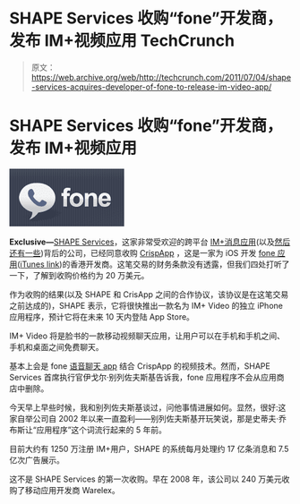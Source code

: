 # SHAPE Services 收购“fone”开发商，发布 IM+视频应用 TechCrunch

> 原文：<https://web.archive.org/web/http://techcrunch.com/2011/07/04/shape-services-acquires-developer-of-fone-to-release-im-video-app/>

# SHAPE Services 收购“fone”开发商，发布 IM+视频应用

![](img/31568202183698c5022fbcc184ee0b37.png)

**Exclusive—**[SHAPE Services](https://web.archive.org/web/20230204175827/http://www.crunchbase.com/company/shape-services)，这家非常受欢迎的跨平台 [IM+消息应用](https://web.archive.org/web/20230204175827/http://www.shapeservices.com/en/products/details.php?product=im&platform=none)(以及[然后还有一些](https://web.archive.org/web/20230204175827/http://www.shapeservices.com/en/products/apps.php?platform=none))背后的公司，已经同意收购 [CrispApp](https://web.archive.org/web/20230204175827/http://www.crunchbase.com/company/crispapp) ，这是一家为 iOS 开发 [fone 应用](https://web.archive.org/web/20230204175827/http://www.crispapp.com/)([iTunes link](https://web.archive.org/web/20230204175827/http://itunes.apple.com/us/app/fone/id424573755?mt=8))的香港开发商。这笔交易的财务条款没有透露，但我们四处打听了一下，了解到收购价格约为 20 万美元。

作为收购的结果(以及 SHAPE 和 CrisApp 之间的合作协议，该协议是在这笔交易之前达成的)，SHAPE 表示，它将很快推出一款名为 IM+ Video 的独立 iPhone 应用程序，预计它将在未来 10 天内登陆 App Store。

IM+ Video 将是脸书的一款移动视频聊天应用，让用户可以在手机和手机之间、手机和桌面之间免费聊天。

基本上会是 fone [语音聊天 app](https://web.archive.org/web/20230204175827/http://thenextweb.com/apps/2011/02/18/facebook-messenger-offer-free-voip-calls-and-chats-on-your-iphone-and-ipod-touch/) 结合 CrispApp 的视频技术。然而，SHAPE Services 首席执行官伊戈尔·别列佐夫斯基告诉我，fone 应用程序不会从应用商店中删除。

今天早上早些时候，我和别列佐夫斯基谈过，问他事情进展如何。显然，很好:这家自举公司自 2002 年以来一直盈利——别列佐夫斯基开玩笑说，那是史蒂夫·乔布斯让“应用程序”这个词流行起来的 5 年前。

目前大约有 1250 万注册 IM+用户，SHAPE 的系统每月处理约 17 亿条消息和 7.5 亿次广告展示。

这不是 SHAPE Services 的第一次收购。早在 2008 年，该公司以 240 万美元收购了移动应用开发商 Warelex。
